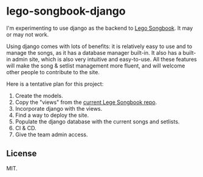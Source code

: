 # lego-songbook-django
I'm experimenting to use django as the backend to
[Lego Songbook](https://kipyin.github.io/lego-songbook/).
It may or may not work.

Using django comes with lots of benefits:
it is relatively easy to use and to manage the songs, as it has a database manager built-in.
It also has a built-in admin site, which is also very intuitive and easy-to-use.
All these features will make the song & setlist management more fluent,
and will welcome other people to contribute to the site.

Here is a tentative plan for this project:

1. Create the models.
1. Copy the "views" from the [current Lege Songbook repo](https://github.com/kipyin/lego-songbook/tree/master/_layouts).
1. Incorporate django with the views.
1. Find a way to deploy the site.
1. Populate the django database with the current songs and setlists.
1. CI & CD.
1. Give the team admin access.


## License

MIT.
